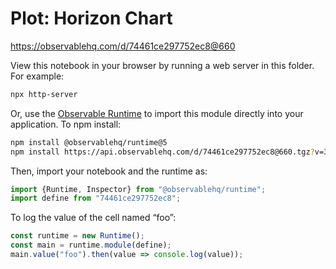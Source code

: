 # Plot: Horizon Chart

https://observablehq.com/d/74461ce297752ec8@660

View this notebook in your browser by running a web server in this folder. For
example:

~~~sh
npx http-server
~~~

Or, use the [Observable Runtime](https://github.com/observablehq/runtime) to
import this module directly into your application. To npm install:

~~~sh
npm install @observablehq/runtime@5
npm install https://api.observablehq.com/d/74461ce297752ec8@660.tgz?v=3
~~~

Then, import your notebook and the runtime as:

~~~js
import {Runtime, Inspector} from "@observablehq/runtime";
import define from "74461ce297752ec8";
~~~

To log the value of the cell named “foo”:

~~~js
const runtime = new Runtime();
const main = runtime.module(define);
main.value("foo").then(value => console.log(value));
~~~
